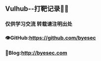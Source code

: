 ## Vulhub--打靶记录📝😄

### **仅供学习交流 转载请注明出处**

### 👁GitHub:https://github.com/byesec

### 📖Blog:http://byesec.com


